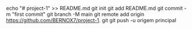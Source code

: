 echo "# project-1" >> README.md 
git init 
git add README.md 
git commit -m "first commit" 
git branch -M main 
git remote add origin https://github.com/BERNOX7/project-1. git
 git push -u origem principal
 